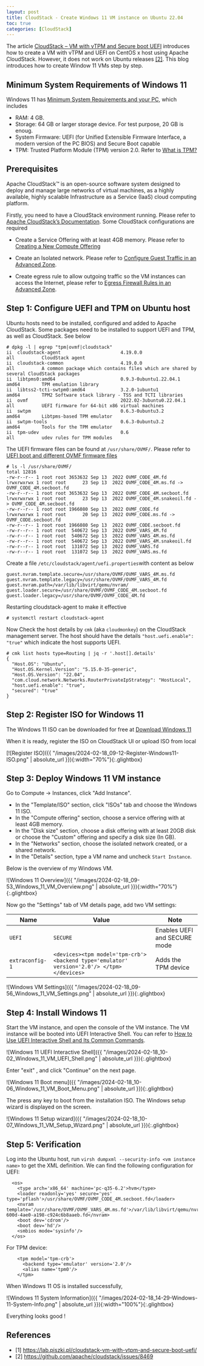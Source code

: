 ```yaml
---
layout: post
title: CloudStack - Create Windows 11 VM instance on Ubuntu 22.04
toc: true
categories: [CloudStack]
---
```


The article [CloudStack – VM with vTPM and Secure boot UEFI](https://lab.piszki.pl/cloudstack-vm-with-vtpm-and-secure-boot-uefi/) introduces how to create a VM with vTPM and UEFI on CentOS x host using Apache CloudStack. However, it does not work on Ubuntu releases [\[2\]](https://github.com/apache/cloudstack/issues/8469). This blog introduces how to create Window 11 VMs step by step.

<!--more-->

## Minimum System Requirements of Windows 11

Windows 11 has [Minimum System Requirements and your PC](https://support.microsoft.com/en-us/windows/windows-11-system-requirements-86c11283-ea52-4782-9efd-7674389a7ba3), which includes
- RAM: 4 GB.
- Storage: 64 GB or larger storage device. For test purpose, 20 GB is enoug.
- System Firmware: UEFI (for Unified Extensible Firmware Interface, a modern version of the PC BIOS) and Secure Boot capable
- TPM: Trusted Platform Module (TPM) version 2.0. Refer to [What is TPM?](https://support.microsoft.com/en-us/topic/what-is-tpm-705f241d-025d-4470-80c5-4feeb24fa1ee)

## Prerequisites

Apache CloudStack™ is an open-source software system designed to deploy and manage large networks of virtual machines, as a highly available, highly scalable Infrastructure as a Service (IaaS) cloud computing platform.

Firstly, you need to have a CloudStack environment running. Please refer to [Apache CloudStack’s Documentation](https://docs.cloudstack.apache.org/en/latest/index.html). 
Some CloudStack configurations are required
- Create a Service Offering with at least 4GB memory. Please refer to [Creating a New Compute Offering](https://docs.cloudstack.apache.org/en/latest/adminguide/service_offerings.html#creating-a-new-compute-offering)

- Create an Isolated network. Please refer to [Configure Guest Traffic in an Advanced Zone](https://docs.cloudstack.apache.org/en/latest/adminguide/networking_and_traffic.html#configure-guest-traffic-in-an-advanced-zone). 

- Create egress rule to allow outgoing traffic so the VM instances can access the Internet, please refer to [Egress Firewall Rules in an Advanced Zone](https://docs.cloudstack.apache.org/en/latest/adminguide/networking_and_traffic.html#egress-firewall-rules-in-an-advanced-zone).

## Step 1: Configure UEFI and TPM on Ubuntu host

Ubuntu hosts need to be installed, configured and added to Apache CloudStack. Some packages need to be installed to support UEFI and TPM, as well as CloudStack. See below

```
# dpkg -l | egrep "tpm|ovmf|cloudstack"
ii  cloudstack-agent                      4.19.0.0                                all          CloudStack agent
ii  cloudstack-common                     4.19.0.0                                all          A common package which contains files which are shared by several CloudStack packages
ii  libtpms0:amd64                        0.9.3-0ubuntu1.22.04.1                  amd64        TPM emulation library
ii  libtss2-tcti-swtpm0:amd64             3.2.0-1ubuntu1                          amd64        TPM2 Software stack library - TSS and TCTI libraries
ii  ovmf                                  2022.02-3ubuntu0.22.04.1                all          UEFI firmware for 64-bit x86 virtual machines
ii  swtpm                                 0.6.3-0ubuntu3.2                        amd64        Libtpms-based TPM emulator
ii  swtpm-tools                           0.6.3-0ubuntu3.2                        amd64        Tools for the TPM emulator
ii  tpm-udev                              0.6                                     all          udev rules for TPM modules
```

The UEFI firmware files can be found at `/usr/share/OVMF/`. Please refer to [UEFI boot and different OVMF firmware files](https://askubuntu.com/a/1423636)
```
# ls -l /usr/share/OVMF/
total 12816
-rw-r--r-- 1 root root 3653632 Sep 13  2022 OVMF_CODE_4M.fd
lrwxrwxrwx 1 root root      23 Sep 13  2022 OVMF_CODE_4M.ms.fd -> OVMF_CODE_4M.secboot.fd
-rw-r--r-- 1 root root 3653632 Sep 13  2022 OVMF_CODE_4M.secboot.fd
lrwxrwxrwx 1 root root      23 Sep 13  2022 OVMF_CODE_4M.snakeoil.fd -> OVMF_CODE_4M.secboot.fd
-rw-r--r-- 1 root root 1966080 Sep 13  2022 OVMF_CODE.fd
lrwxrwxrwx 1 root root      20 Sep 13  2022 OVMF_CODE.ms.fd -> OVMF_CODE.secboot.fd
-rw-r--r-- 1 root root 1966080 Sep 13  2022 OVMF_CODE.secboot.fd
-rw-r--r-- 1 root root  540672 Sep 13  2022 OVMF_VARS_4M.fd
-rw-r--r-- 1 root root  540672 Sep 13  2022 OVMF_VARS_4M.ms.fd
-rw-r--r-- 1 root root  540672 Sep 13  2022 OVMF_VARS_4M.snakeoil.fd
-rw-r--r-- 1 root root  131072 Sep 13  2022 OVMF_VARS.fd
-rw-r--r-- 1 root root  131072 Sep 13  2022 OVMF_VARS.ms.fd
```

Create a file `/etc/cloudstack/agent/uefi.properties`with content as below
```
guest.nvram.template.secure=/usr/share/OVMF/OVMF_VARS_4M.ms.fd
guest.nvram.template.legacy=/usr/share/OVMF/OVMF_VARS_4M.fd
guest.nvram.path=/var/lib/libvirt/qemu/nvram/
guest.loader.secure=/usr/share/OVMF/OVMF_CODE_4M.secboot.fd
guest.loader.legacy=/usr/share/OVMF/OVMF_CODE_4M.fd
```

Restarting cloudstack-agent to make it effective
```
# systemctl restart cloudstack-agent
```

Now Check the host details by `cmk` (aka `cloudmonkey`) on the CloudStack management server. The host should have the details `"host.uefi.enable": "true"` which indicate the host supports UEFI.
```
# cmk list hosts type=Routing | jq -r '.host[].details'
{
  "Host.OS": "Ubuntu",
  "Host.OS.Kernel.Version": "5.15.0-35-generic",
  "Host.OS.Version": "22.04",
  "com.cloud.network.Networks.RouterPrivateIpStrategy": "HostLocal",
  "host.uefi.enable": "true",
  "secured": "true"
}
```

## Step 2: Register ISO for Windows 11

The Windows 11 ISO can be downloaded for free at [Download Windows 11](https://www.microsoft.com/software-download/windows11)

When it is ready, register the ISO on CloudStack UI or upload ISO from local

[![Register ISO]({{ "/images/2024-02-18_09-12-Register-Windows11-ISO.png" | absolute_url }}){:width="70%"}{:.glightbox}

## Step 3: Deploy Windows 11 VM instance

Go to Compute -> Instances, click "Add Instance".
- In the "Template/ISO" section, click "ISOs" tab and choose the Windows 11 ISO.
- In the "Compute offering" section, choose a service offering with at least 4GB memory.
- In the "Disk size" section, choose a disk offering with at least 20GB disk or choose the "Custom" offering and specify a disk size (In GB).
- In the "Networks" section, choose the isolated network created, or a shared network.
- In the "Details" section, type a VM name and uncheck `Start Instance`.

Below is the overview of my Windows VM.

![Windows 11 Overview]({{ "/images/2024-02-18_09-53_Windows_11_VM_Overview.png" | absolute_url }}){:width="70%"}{:.glightbox}

Now go the "Settings" tab of VM details page, add two VM settings:

| Name | Value | Note |
|-------|--------|---------|
|`UEFI`|`SECURE`|Enables UEFI and SECURE mode|
|`extraconfig-1`|`<devices><tpm model='tpm-crb'> <backend type='emulator' version='2.0'/> </tpm></devices>`|Adds the TPM device|


![Windows VM Settings]({{ "/images/2024-02-18_09-56_Windows_11_VM_Settings.png" | absolute_url }}){:.glightbox}

## Step 4: Install Windows 11

Start the VM instance, and open the console of the VM instance. The VM instance will be booted into UEFI Interactive Shell. You can refer to [How to Use UEFI Interactive Shell and Its Common Commands](https://linuxhint.com/use-uefi-interactive-shell-and-its-common-commands/).


![Windows 11 UEFI Interactive Shell]({{ "/images/2024-02-18_10-02_Windows_11_VM_UEFI_Shell.png" | absolute_url }}){:.glightbox}

Enter "exit" , and click "Continue" on the next page.

![Windows 11 Boot menu]({{ "/images/2024-02-18_10-06_Windows_11_VM_Boot_Menu.png" | absolute_url }}){:.glightbox}

The press any key to boot from the installation ISO. The Windows setup wizard is displayed on the screen.

![Windows 11 Setup wizard]({{ "/images/2024-02-18_10-07_Windows_11_VM_Setup_Wizard.png" | absolute_url }}){:.glightbox}

## Step 5: Verification

Log into the Ubuntu host, run `virsh dumpxml --security-info <vm instance name>` to get the XML definition. We can find the following configuration for UEFI:
```
  <os>
    <type arch='x86_64' machine='pc-q35-6.2'>hvm</type>
    <loader readonly='yes' secure='yes' type='pflash'>/usr/share/OVMF/OVMF_CODE_4M.secboot.fd</loader>
    <nvram template='/usr/share/OVMF/OVMF_VARS_4M.ms.fd'>/var/lib/libvirt/qemu/nvram/b148c717-600d-4ae0-a198-c924c6b8aaeb.fd</nvram>
    <boot dev='cdrom'/>
    <boot dev='hd'/>
    <smbios mode='sysinfo'/>
  </os>
```
For TPM device:
```
    <tpm model='tpm-crb'>
      <backend type='emulator' version='2.0'/>
      <alias name='tpm0'/>
    </tpm>
```

When Windows 11 OS is installed successfully,

![Windows 11 System Information]({{ "/images/2024-02-18_14-29-Windows-11-System-Info.png" | absolute_url }}){:width="100%"}{:.glightbox}

Everything looks good !

## References

- [1] https://lab.piszki.pl/cloudstack-vm-with-vtpm-and-secure-boot-uefi/
- [2] https://github.com/apache/cloudstack/issues/8469

